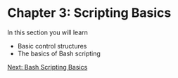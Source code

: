 # Chapter 3: Scripting Basics

In this section you will learn
* Basic control structures
* The basics of Bash scripting

[Next: Bash Scripting Basics](01-Basics.md)
